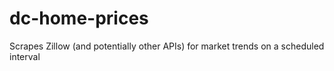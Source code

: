 # dc-home-prices
Scrapes Zillow (and potentially other APIs) for market trends on a scheduled interval
